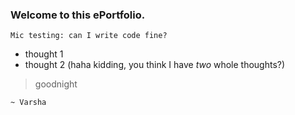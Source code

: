### Welcome to this ePortfolio.
``` Mic testing: can I write code fine? ```
- thought 1
- thought 2 (haha kidding, you think I have _two_ whole thoughts?)

> goodnight  

`~ Varsha`